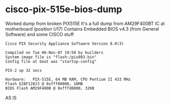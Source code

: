 # cisco-pix-515e-bios-dump


Worked dump from broken PIX515E
It's a full dump from AM29F400BT IC at motherboard (position U17)
Contains Embedded BIOS v4.3 (from General Software) and some CISCO stuff



	Cisco PIX Security Appliance Software Version 8.0(3)
	
	Compiled on Tue 06-Nov-07 19:50 by builders
	System image file is "flash:/pix803.bin"
	Config file at boot was "startup-config"
	
	PIX-2 up 32 secs
	
	Hardware:   PIX-515E, 64 MB RAM, CPU Pentium II 433 MHz
	Flash E28F128J3 @ 0xfff00000, 16MB
	BIOS Flash AM29F400B @ 0xfffd8000, 32KB

AS IS
